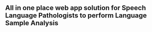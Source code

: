 ## All in one place web app solution for Speech Language Pathologists to perform Language Sample Analysis


